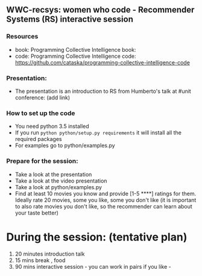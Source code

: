 ## WWC-recsys:  women who code - Recommender Systems (RS) interactive session

### Resources
* book: Programming Collective Intelligence book:
* code: Programming Collective Intelligence code: https://github.com/cataska/programming-collective-intelligence-code

### Presentation:
* The presentation is an introduction to RS from Humberto's talk at #unit conference: (add link)

### How to set up the code
* You need python 3.5 installed
* If you run `python python/setup.py requirements` it will install all the required packages
* For examples go to python/examples.py

### Prepare for the session:
* Take a look at the presentation
* Take a look at the video presentation
* Take a look at python/examples.py
* Find at least 10 movies you know and provide [1-5 ****] ratings for them. Ideally rate 20 movies, some you like, some you don't like (it is important to also rate movies you don't like, so the recommender can learn about your taste better)

# During the session: (tentative plan)
1. 20 minutes introduction talk
2. 15 mins break , food
3. 90 mins interactive session - you can work in pairs if you like -



